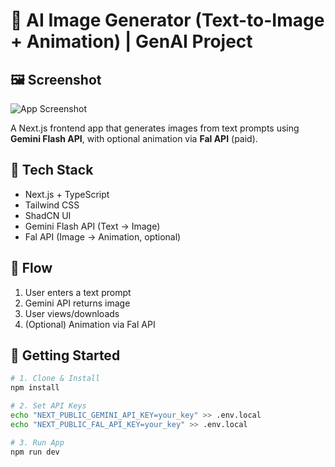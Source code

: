 # 🧠 AI Image Generator (Text-to-Image + Animation) | GenAI Project

## 🖼️ Screenshot

![App Screenshot](https://i.ibb.co/YBpSfwgH/Screenshot-2025-07-22-211238.png)


A Next.js frontend app that generates images from text prompts using **Gemini Flash API**, with optional animation via **Fal API** (paid).

## 🧩 Tech Stack

- Next.js + TypeScript
- Tailwind CSS
- ShadCN UI
- Gemini Flash API (Text → Image)
- Fal API (Image → Animation, optional)

## 🔄 Flow

1. User enters a text prompt  
2. Gemini API returns image  
3. User views/downloads  
4. (Optional) Animation via Fal API

## 🚀 Getting Started

```bash
# 1. Clone & Install
npm install

# 2. Set API Keys
echo "NEXT_PUBLIC_GEMINI_API_KEY=your_key" >> .env.local
echo "NEXT_PUBLIC_FAL_API_KEY=your_key" >> .env.local

# 3. Run App
npm run dev
